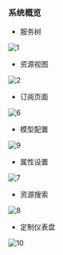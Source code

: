 ### 系统概览

- 服务树

![1](0.png "首页展示")

- 资源视图

![2](2.png "资源视图")

- 订阅页面

![6](6.png "订阅页面")

- 模型配置

![9](9.png "模型配置")

- 属性设置

![7](7.png "属性设置")

- 资源搜索

![8](8.png "资源搜索")

- 定制仪表盘

![10](10.jpg "定制仪表盘")
